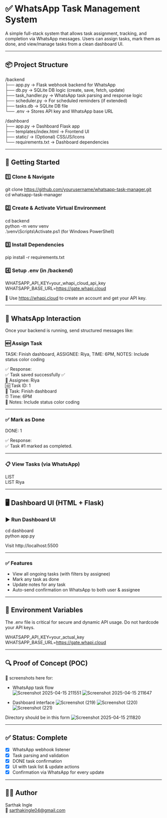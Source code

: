 
# ✅ WhatsApp Task Management System

A simple full-stack system that allows task assignment, tracking, and completion via WhatsApp messages. Users can assign tasks, mark them as done, and view/manage tasks from a clean dashboard UI.

---

## 📦 Project Structure

/backend  
├── app.py → Flask webhook backend for WhatsApp  
├── db.py → SQLite DB logic (create, save, fetch, update)  
├── task_handler.py → WhatsApp task parsing and response logic  
├── scheduler.py → For scheduled reminders (if extended)  
├── tasks.db → SQLite DB file  
└── .env → Stores API key and WhatsApp base URL  

/dashboard  
├── app.py → Dashboard Flask app  
├── templates/index.html → Frontend UI  
├── static/ → (Optional) CSS/JS/Icons  
└── requirements.txt → Dashboard dependencies  

---

## 🔧 Getting Started

### 1️⃣ Clone & Navigate  
git clone https://github.com/yourusername/whatsapp-task-manager.git  
cd whatsapp-task-manager  

### 2️⃣ Create & Activate Virtual Environment  
cd backend  
python -m venv venv  
.\venv\Scripts\Activate.ps1 (for Windows PowerShell)  

### 3️⃣ Install Dependencies  
pip install -r requirements.txt  

### 4️⃣ Setup .env (in /backend)  
WHATSAPP_API_KEY=your_whapi_cloud_api_key  
WHATSAPP_BASE_URL=https://gate.whapi.cloud  

📝 Use https://whapi.cloud to create an account and get your API key.

---

## 📲 WhatsApp Interaction

Once your backend is running, send structured messages like:

### 🆕 Assign Task  
TASK: Finish dashboard, ASSIGNEE: Riya, TIME: 6PM, NOTES: Include status color coding  

✅ Response:  
✅ Task saved successfully ✅  
👤 Assignee: Riya  
🆔 Task ID: 1  
📝 Task: Finish dashboard  
⏰ Time: 6PM  
🧾 Notes: Include status color coding  

---

### ✅ Mark as Done  
DONE: 1  

✅ Response:  
✅ Task #1 marked as completed.

---

### 📋 View Tasks (via WhatsApp)  
LIST  
LIST Riya  

---

## 🖥️ Dashboard UI (HTML + Flask)

### ▶️ Run Dashboard UI  
cd dashboard  
python app.py  

Visit http://localhost:5500

---

### ✅ Features

- View all ongoing tasks (with filters by assignee)  
- Mark any task as done  
- Update notes for any task  
- Auto-send confirmation on WhatsApp to both user & assignee  

---

## 🔐 Environment Variables

The .env file is critical for secure and dynamic API usage. Do not hardcode your API keys.

WHATSAPP_API_KEY=your_actual_key  
WHATSAPP_BASE_URL=https://gate.whapi.cloud  

---

## 🔍 Proof of Concept (POC)

📸 screenshots here for:  
- WhatsApp task flow  
![Screenshot 2025-04-15 211551](https://github.com/user-attachments/assets/8e9743ae-e07a-4321-a590-9f70ccff64fe)
![Screenshot 2025-04-15 211647](https://github.com/user-attachments/assets/0ef90e32-666f-4d0e-b617-86a5398cd804)


- Dashboard interface
![Screenshot (219)](https://github.com/user-attachments/assets/cb6aa4c0-7f4b-4c08-ba45-48900bd7b32e)
![Screenshot (220)](https://github.com/user-attachments/assets/abba9610-4fd7-4d57-ac04-374a17d6d4d3)
![Screenshot (221)](https://github.com/user-attachments/assets/f405e811-e1f0-4f39-a54b-05c6cc199b9d)

  
Directory should be in this form 
![Screenshot 2025-04-15 211820](https://github.com/user-attachments/assets/e4d2dbdc-bea0-456b-8979-da552ddc450f)


---

## ✅ Status: Complete

- [x] WhatsApp webhook listener  
- [x] Task parsing and validation  
- [x] DONE task confirmation  
- [x] UI with task list & update actions  
- [x] Confirmation via WhatsApp for every update  

---

## 👨‍💻 Author

Sarthak Ingle  
📧 sarthakingle04@gmail.com

